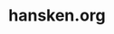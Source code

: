 ---
layout: post
title: "hansken.org"
internal_url: "/dutchgov/hansken.org.html"
subdomains_count: 9
all_subdomains_count: 12
urls_count: 9
ssl_rank: 100
http_rank: 59.444444444444
url_link: /data/hansken.org/urls.txt
all_subdomains_link: /data/hansken.org/all_subdomains.txt
subdomains_link: /data/hansken.org/subdomains.txt
categories: dutchgov
---